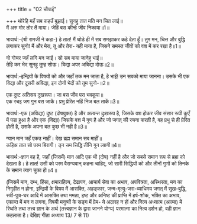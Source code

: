+++
title = "02 चौपाई"

+++
थोरेहि महँ सब कहउँ बुझाई। सुनहु तात मति मन चित लाई॥  
मैं अरु मोर तोर तैं माया। जेहिं बस कीन्हे जीव निकाया॥1॥  

भावार्थ:-(श्री रामजी ने कहा-) हे तात! मैं थोडे ही में सब समझाकर कहे देता हूँ। तुम मन, चित्त और बुद्धि लगाकर सुनो! मैं और मेरा, तू और तेरा- यही माया है, जिसने समस्त जीवों को वश में कर रखा है॥1॥  

गो गोचर जहँ लगि मन जाई। सो सब माया जानेहु भाई॥  
तेहि कर भेद सुनहु तुम्ह सोऊ। बिद्या अपर अबिद्या दोऊ॥2॥  

भावार्थ:-इन्द्रियों के विषयों को और जहाँ तक मन जाता है, हे भाई! उन सबको माया जानना। उसके भी एक विद्या और दूसरी अविद्या, इन दोनों भेदों को तुम सुनो-॥2॥  

एक दुष्ट अतिसय दुखरूपा। जा बस जीव परा भवकूपा॥  
एक रचइ जग गुन बस जाकें। प्रभु प्रेरित नहिं निज बल ताकें॥3॥  

भावार्थ:-एक (अविद्या) दुष्ट (दोषयुक्त) है और अत्यन्त दुःखरूप है, जिसके वश होकर जीव संसार रूपी कुएँ में पडा हुआ है और एक (विद्या) जिसके वश में गुण है और जो जगत्‌ की रचना करती है, वह प्रभु से ही प्रेरित होती है, उसके अपना बल कुछ भी नही है॥3॥  

ग्यान मान जहँ एकउ नाहीं। देख ब्रह्म समान सब माहीं॥  
कहिअ तात सो परम बिरागी। तृन सम सिद्धि तीनि गुन त्यागी॥4॥  

भावार्थ:-ज्ञान वह है, जहाँ (जिसमें) मान आदि एक भी (दोष) नहीं है और जो सबसे समान रूप से ब्रह्म को देखता है। हे तात! उसी को परम वैराग्यवान्‌ कहना चाहिए, जो सारी सिद्धियों को और तीनों गुणों को तिनके के समान त्याग चुका हो॥4॥  


(जिसमें मान, दम्भ, हिंसा, क्षमाराहित्य, टेढापन, आचार्य सेवा का अभाव, अपवित्रता, अस्थिरता, मन का निगृहीत न होना, इन्द्रियों के विषय में आसक्ति, अहङ्कार, जन्म-मृत्यु-जरा-व्याधिमय जगत्‌ में सुख-बुद्धि, स्त्री-पुत्र-घर आदि में आसक्ति तथा ममता, इष्ट और अनिष्ट की प्राप्ति में हर्ष-शोक, भक्ति का अभाव, एकान्त में मन न लगना, विषयी मनुष्यों के सङ्ग में प्रेम- ये अठारह न हों और नित्य अध्यात्म (आत्मा) में स्थिति तथा तत्त्व ज्ञान के अर्थ (तत्त्वज्ञान के द्वारा जानने योग्य) परमात्मा का नित्य दर्शन हो, वही ज्ञान कहलाता है। देखिए गीता अध्याय 13/ 7 से 11)  

